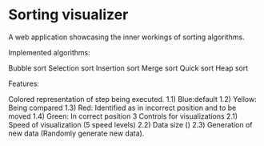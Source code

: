 # Sorting visualizer

 A web application showcasing the inner workings of sorting algorithms.

Implemented algorithms:

Bubble sort
Selection sort
Insertion sort
Merge sort
Quick sort
Heap sort


Features:

Colored representation of step being executed. 1.1) Blue:default 1.2) Yellow: Being compared 1.3) Red: Identified as in incorrect position and to be moved 1.4) Green: In correct position
3 Controls for visualizations 2.1) Speed of visualization (5 speed levels) 2.2) Data size () 2.3) Generation of new data (Randomly generate new data).

